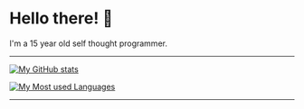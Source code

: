 # Hello there! 👋

I'm a 15 year old self thought programmer.

---

[![My GitHub stats](https://saharsh-readme-stats.vercel.app/api?username=Saharsh1223&bg_color=30,00ffa2,02fad1&title_color=000&text_color=000&hide_border=true&count_private=true&include_all_commits=true&show_icons=true&border_radius=15&theme=outrun)](https://github.com/anuraghazra/github-readme-stats)

[![My Most used Languages](https://saharsh-readme-stats.vercel.app/api/top-langs/?username=Saharsh1223&layout=compact&bg_color=30,00ffa2,02fad1&title_color=000&text_color=000&hide_border=true&langs_count=5&border_radius=15)](https://github.com/anuraghazra/github-readme-stats)

---
